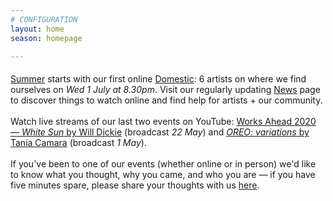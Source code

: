```yaml
---
# CONFIGURATION
layout: home
season: homepage

---
```

#### 
[Summer](/current/2020-summer) starts with our first online [Domestic](/current/2020-domestic): 6 artists on where we find ourselves on *Wed 1 July at 8.30pm*. Visit our regularly updating [News](/news) page to discover things to watch online and find help for artists + our community. <br><br>Watch live streams of our last two events on YouTube: <a href="http://youtu.be/yrZFSzURaS4" target="_blank">Works Ahead 2020 — *White Sun* by Will Dickie</a> (broadcast *22 May*) and <a href="http://youtube.com/watch?v=m7dDCgaffoI&t=3600s" target="_blank">*OREO: variations* by Tania Camara</a> (broadcast *1 May*).<br><br>If you've been to one of our events (whether online or in person) we'd like to know what you thought, why you came, and who you are — if you have five minutes spare, please share your thoughts with us <a href="http://forms.gle/T14EiJZdJTU4xuYb8" target="_blank">here</a>.
